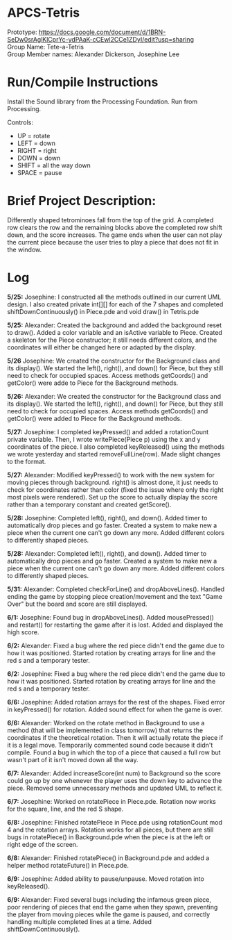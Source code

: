 # APCS-Tetris
Prototype: https://docs.google.com/document/d/1BRN-SeDw0srAglKlCprYc-ydPAaK-cCEwl2CCe1ZDyI/edit?usp=sharing <br />
Group Name: Tete-a-Tetris <br />
Group Member names: Alexander Dickerson, Josephine Lee <br />
# Run/Compile Instructions
Install the Sound library from the Processing Foundation. Run from Processing.

Controls:
- UP = rotate
- LEFT = down
- RIGHT = right
- DOWN = down
- SHIFT = all the way down
- SPACE = pause
# Brief Project Description:
Differently shaped tetrominoes fall from the top of the grid. A completed row clears the row and the remaining blocks above the completed row shift down, and the score increases. The game ends when the user can not play the current piece because the user tries to play a piece that does not fit in the window.
# Log
**5/25:** Josephine: I constructed all the methods outlined in our current UML design. I also created private int[][] for each of the 7 shapes and completed shiftDownContinuously() in Piece.pde and void draw() in Tetris.pde

**5/25:** Alexander: Created the background and added the background reset to draw(). Added a color variable and an isActive variable to Piece. Created a skeleton for the Piece constructor; it still needs different colors, and the coordinates will either be changed here or adapted by the display.

**5/26** Josephine: We created the constructor for the Background class and its display(). We started the left(), right(), and down() for Piece, but they still need to check for occupied spaces. Access methods getCoords() and getColor() were adde to Piece for the Background methods.

**5/26:** Alexander: We created the constructor for the Background class and its display(). We started the left(), right(), and down() for Piece, but they still need to check for occupied spaces. Access methods getCoords() and getColor() were added to Piece for the Background methods.

**5/27:** Josephine: I completed keyPressed() and added a rotationCount private variable. Then, I wrote writePiece(Piece p) using the x and y coordinates of the piece. I also completed keyReleased() using the methods we wrote yesterday and started removeFullLine(row). Made slight changes to the format.

**5/27:** Alexander: Modified keyPressed() to work with the new system for moving pieces through background. right() is almost done, it just needs to check for coordinates rather than color (fixed the issue where only the right most pixels were rendered). Set up the score to actually display the score rather than a temporary constant and created getScore().

**5/28:** Josephine: Completed left(), right(), and down(). Added timer to automatically drop pieces and go faster. Created a system to make new a piece when the current one can't go down any more. Added different colors to differently shaped pieces.

**5/28:** Alexander: Completed left(), right(), and down(). Added timer to automatically drop pieces and go faster. Created a system to make new a piece when the current one can't go down any more. Added different colors to differently shaped pieces.

**5/31:** Alexander: Completed checkForLine() and dropAboveLines(). Handled ending the game by stopping piece creation/movement and the text "Game Over" but the board and score are still displayed.

**6/1:** Josephine: Found bug in dropAboveLines(). Added mousePressed() and restart() for restarting the game after it is lost. Added and displayed the high score.

**6/2:** Alexander: Fixed a bug where the red piece didn't end the game due to how it was positioned. Started rotation by creating arrays for line and the red s and a temporary tester.

**6/2:** Josephine: Fixed a bug where the red piece didn't end the game due to how it was positioned. Started rotation by creating arrays for line and the red s and a temporary tester.

**6/6:** Josephine: Added rotation arrays for the rest of the shapes. Fixed error in keyPressed() for rotation. Added sound effect for when the game is over.

**6/6:** Alexander: Worked on the rotate method in Background to use a method (that will be implemented in class tomorrow) that returns the coordinates if the theoretical rotation. Then it will actually rotate the piece if it is a legal move. Temporarily commented sound code because it didn't compile. Found a bug in which the top of a piece that caused a full row but wasn't part of it isn't moved down all the way.

**6/7:** Alexander: Added increaseScore(int num) to Background so the score could go up by one whenever the player uses the down key to advance the piece. Removed some unnecessary methods and updated UML to reflect it.

**6/7:** Josephine: Worked on rotatePiece in Piece.pde. Rotation now works for the square, line, and the red S shape.

**6/8:** Josephine: Finished rotatePiece in Piece.pde using rotationCount mod 4 and the rotation arrays. Rotation works for all pieces, but there are still bugs in rotatePiece() in Background.pde when the piece is at the left or right edge of the screen.

**6/8:** Alexander: Finished rotatePiece() in Background.pde and added a helper method rotateFuture() in Piece.pde.

**6/9:** Josephine: Added ability to pause/unpause. Moved rotation into keyReleased().

**6/9:** Alexander: Fixed several bugs including the infamous green piece, poor rendering of pieces that end the game when they spawn, preventing the player from moving pieces while the game is paused, and correctly handling multiple completed lines at a time. Added shiftDownContinuously().
